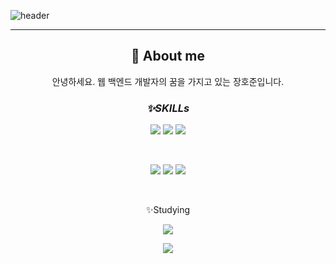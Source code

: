 
![header](https://capsule-render.vercel.app/api?type=waving&color=gradient&height=350&section=header&text=JangHoJun%20&fontSize=70)

<hr/>

<div align="center">

## 🚀 About me 
<p>안녕하세요. 웹 백엔드 개발자의 꿈을 가지고 있는 장호준입니다. <br>

 ### _**<p align = "center">✨SKILLs</p>**_

<p align="center">
    <img src = "https://img.shields.io/badge/-java-007396?style=flat-square&logo=Java&logoColor=white">
    <img src = "https://img.shields.io/badge/-spring_boot-6DB33F?style=flat-square&logo=Springboot&logoColor=white">
    <img src = "https://img.shields.io/badge/-mysql-4479A1?style=flat-square&logo=Mysql&logoColor=white">
</p>

<br>

<p align="center">
    <img src = "https://img.shields.io/badge/-git-F05032?style=flat-square&logo=Git&logoColor=white"> 
    <img src = "https://img.shields.io/badge/-eclipse-2C2255?style=flat-square&logo=Eclipse IDE&logoColor=white">
    <img src = "https://img.shields.io/badge/-inteliJ-000000?style=flat-square&logo=IntelliJ IDEA&logoColor=white">
</p>
 
 <br>
<p align = "center">✨Studying</p>
 
<p align="center">
<img src = "https://img.shields.io/badge/-docker-4479A1?style=flat-square&logo=Docker&logoColor=white">
</p>
<p align="center">
<img src = "https://img.shields.io/badge/-spring-4479A1?style=flat-square&logo=Spring&logoColor=white">
</p>


<!--
**ho-jun97/ho-jun97** is a ✨ _special_ ✨ repository because its `README.md` (this file) appears on your GitHub profile.

Here are some ideas to get you started:

- 🔭 I’m currently working on ...
- 🌱 I’m currently learning ...
- 👯 I’m looking to collaborate on ...
- 🤔 I’m looking for help with ...
- 💬 Ask me about ...
- 📫 How to reach me: ...
- 😄 Pronouns: ...
- ⚡ Fun fact: ...
-->
